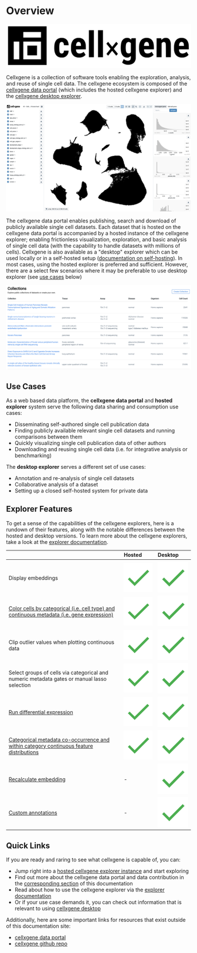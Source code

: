 # Overview

![](.gitbook/assets/cellxgene_logo.svg)

Cellxgene is a collection of software tools enabling the exploration, analysis, and reuse of single cell data. The cellxgene ecosystem is composed of the [cellxgene data portal](https://cellxgene.cziscience.com/) \(which includes the hosted cellxgene explorer\) and the [cellxgene desktop explorer](https://github.com/chanzuckerberg/cellxgene).

![cellxgene explorer](.gitbook/assets/image%20%281%29.png)

The cellxgene data portal enables publishing, search and download of publicly available single cell datasets. Each dataset that is hosted on the cellxgene data portal is accompanied by a hosted instance of the cellxgene explorer; enabling frictionless visualization, exploration, and basic analysis of single cell data \(with the capability to handle datasets with millions of cells\). Cellxgene is also available as a "desktop" explorer which can be used locally or in a self-hosted setup \([documentation on self-hosting](desktop/self-hosting/)\). In most cases, using the hosted explorer is preferred and sufficient. However, there are a select few scenarios where it may be preferable to use desktop explorer \(see [use cases](./#use-cases) below\)

![cellxgene data portal](.gitbook/assets/image%20%288%29.png)

## Use Cases

As a web based data platform, the **cellxgene data portal** and **hosted explorer** system serve the following data sharing and consumption use cases:

* Disseminating self-authored single cell publication data
* Finding publicly available relevant single cell datasets and running comparisons between them
* Quickly visualizing single cell publication data of other authors
* Downloading and reusing single cell data \(i.e. for integrative analysis or benchmarking\)

The **desktop explorer** serves a different set of use cases:

* Annotation and re-analysis of single cell datasets
* Collaborative analysis of a dataset
* Setting up a closed self-hosted system for private data

## **Explorer Features**

To get a sense of the capabilities of the cellxgene explorers, here is a rundown of their features, along with the notable differences between the hosted and desktop versions. To learn more about the cellxgene explorers, take a look at the [explorer documentation](explorer/feature-overview.md).

|  | Hosted | Desktop |
| :--- | :--- | :--- |
|  |  |  |
| Display embeddings | ![](.gitbook/assets/google_material_design_check.svg.png) | ![](.gitbook/assets/google_material_design_check.svg.png) |
| [Color cells by categorical \(i.e. cell type\) and continuous metadata \(i.e. gene expression\)](explorer/universal-features.md#find-cells-where-a-gene-is-expressed) | ![](.gitbook/assets/google_material_design_check.svg.png) | ![](.gitbook/assets/google_material_design_check.svg.png) |
| Clip outlier values when plotting  continuous data | ![](.gitbook/assets/google_material_design_check.svg.png) | ![](.gitbook/assets/google_material_design_check.svg.png) |
| Select groups of cells via categorical and numeric metadata gates or manual lasso selection | ![](.gitbook/assets/google_material_design_check.svg.png) | ![](.gitbook/assets/google_material_design_check.svg.png) |
| [Run differential expression](explorer/universal-features.md#compare-groups-of-cells-with-differential-expression) | ![](.gitbook/assets/google_material_design_check.svg.png) | ![](.gitbook/assets/google_material_design_check.svg.png) |
| [Categorical metadata co-occurrence and within category continuous feature distributions](explorer/universal-features.md#see-how-metadata-and-gene-expression-break-down-across-different-categories) | ![](.gitbook/assets/google_material_design_check.svg.png) | ![](.gitbook/assets/google_material_design_check.svg.png) |
| [Recalculate embedding](explorer/desktop-features/#recompute-embedding) | - | ![](.gitbook/assets/google_material_design_check.svg.png) |
| [Custom annotations](explorer/desktop-features/annotations.md) | - | ![](.gitbook/assets/google_material_design_check.svg.png) |

## Quick Links

If you are ready and raring to see what cellxgene is capable of, you can:

* Jump right into a [hosted cellxgene explorer instance](https://cellxgene.cziscience.com/e/human_cell_landscape.cxg/) and start exploring
* Find out more about the cellxgene data portal and data contribution in the [corresponding section](portal/hosted-intro.md) of this documentation
* Read about how to use the cellxgene explorer via the [explorer documentation](explorer/feature-overview.md)
* Or if your use case demands it, you can check out information that is relevant to using [cellxgene desktop](desktop/desktop-intro.md)

Additionally, here are some important links for resources that exist outside of this documentation site:

* [cellxgene data portal](https://cellxgene.cziscience.com/)
* [cellxgene github repo](https://github.com/chanzuckerberg/cellxgene)

